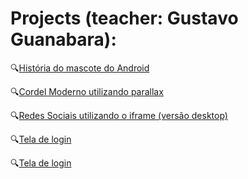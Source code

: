<h1>Projects (teacher: Gustavo Guanabara):</h1>

<p>🔍<a href="https://adrianogomesfilho.github.io/projeto-android/index.html">História do mascote do Android</a></p>
<p>🔍<a href="https://adrianogomesfilho.github.io/projeto-cordel/index.html">Cordel Moderno utilizando parallax</a></p>
<p>🔍<a href="https://adrianogomesfilho.github.io/projeto-redes-sociais/index.html">Redes Sociais utilizando o iframe (versão desktop)</a></p>
<p>🔍<a href="https://adrianogomesfilho.github.io/projeto-login/index.html">Tela de login</a></p>
<p>🔍<a href="https://adrianogomesfilho.github.io/projeto-portfolio/index.html">Tela de login</a></p>
